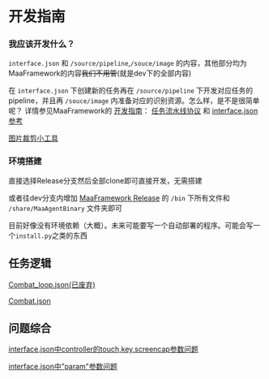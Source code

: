 # 开发指南

### 我应该开发什么？

`interface.json` 和 `/source/pipeline`,`/souce/image` 的内容，其他部分均为MaaFramework的内容~~我们不用管~~(就是dev下的全部内容)

在 `interface.json` 下创建新的任务再在 `/source/pipeline` 下开发对应任务的pipeline，并且再 `/souce/image` 内准备对应的识别资源。怎么样，是不是很简单呢？
详情参见MaaFramework的 [开发指南](https://github.com/MaaXYZ/MaaFramework/blob/main/docs/zh_cn/1.1-%E5%BF%AB%E9%80%9F%E5%BC%80%E5%A7%8B.md)： [任务流水线协议](https://github.com/MaaXYZ/MaaFramework/blob/main/docs/zh_cn/3.1-%E4%BB%BB%E5%8A%A1%E6%B5%81%E6%B0%B4%E7%BA%BF%E5%8D%8F%E8%AE%AE.md) 和 [interface.json参考](https://github.com/MaaXYZ/MaaFramework/blob/main/sample/interface.json)

[图片裁剪小工具](https://github.com/MaaXYZ/MaaFramework/tree/main/tools/ImageCropper)

### 环境搭建

直接选择Release分支然后全部clone即可直接开发，无需搭建

或者往dev分支内增加 [MaaFramework Release](https://github.com/MaaXYZ/MaaFramework/releases) 的 `/bin` 下所有文件和 `/share/MaaAgentBinary` 文件夹即可

目前好像没有环境依赖（大概）。未来可能要写一个自动部署的程序。可能会写一个`install.py`之类的东西

## 任务逻辑

[Combat_loop.json(已废弃)](./Explainings/Combat_loop.md)

[Combat.json](./Explainings/Combat.md)

## 问题综合

[interface.json中controller的touch,key,screencap参数问题](./Questions/controller参数问题.md)

[interface.json中”param"参数问题](./Questions/Interface中param参数.md)